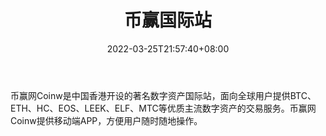 ﻿---
weight: 
title: "币赢国际站"
description: "币赢网Coinw是中国香港开设的著名数字资产国际站，面向全球用户提供BTC、ETH、HC、EOS、LEEK、ELF、MTC等优质主流数字资产的交易服务。"
date: 2022-03-25T21:57:40+08:00
lastmod: 2022-03-25T16:45:40+08:00
draft: false
authors: ["Metabd"]
featuredImage: "biyingguojizhan.webp"
link: ""
tags: ["交易所","币赢国际站"]
categories: ["navigation"]
navigation: ["交易所"]
lightgallery: true
toc: true
pinned: false
recommend: false
recommend1: false
---
币赢网Coinw是中国香港开设的著名数字资产国际站，面向全球用户提供BTC、ETH、HC、EOS、LEEK、ELF、MTC等优质主流数字资产的交易服务。币赢网Coinw提供移动端APP，方便用户随时随地操作。
